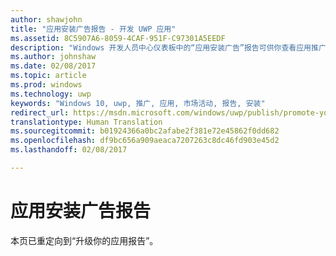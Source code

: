 ```yaml
---
author: shawjohn
title: "应用安装广告报告 - 开发 UWP 应用"
ms.assetid: 8C5907A6-8059-4CAF-951F-C97301A5EEDF
description: "Windows 开发人员中心仪表板中的“应用安装广告”报告可供你查看应用推广广告市场活动的执行方式。"
ms.author: johnshaw
ms.date: 02/08/2017
ms.topic: article
ms.prod: windows
ms.technology: uwp
keywords: "Windows 10, uwp, 推广, 应用, 市场活动, 报告, 安装"
redirect_url: https://msdn.microsoft.com/windows/uwp/publish/promote-your-app-report
translationtype: Human Translation
ms.sourcegitcommit: b01924366a0bc2afabe2f381e72e45862f0dd682
ms.openlocfilehash: df9bc656a909aeaca7207263c8dc46fd903e45d2
ms.lasthandoff: 02/08/2017

---
```


# <a name="app-install-ads-report"></a>应用安装广告报告
 
本页已重定向到“升级你的应用报告”。
 


